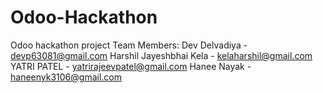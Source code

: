 # Odoo-Hackathon
Odoo hackathon project
Team Members:
Dev Delvadiya - devp63081@gmail.com
Harshil Jayeshbhai Kela - kelaharshil@gmail.com
YATRI PATEL - yatrirajeevpatel@gmail.com
Hanee Nayak - haneenyk3106@gmail.com

